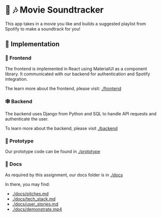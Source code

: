 # 🎥 🎶 Movie Soundtracker


This app takes in a movie you like and builds a suggested playlist from Spotify to make a soundtrack for you!


## 👷 Implementation


### 💄 Frontend

The frontend is implemented in React using MaterialUI as a component library. It communicated with our backend for authentication and Spotify integration.

The learn more about the frontend, please visit: [./frontend](./frontend)


### 🕸 Backend

The backend uses Django from Python and SQL to handle API requests and authenticate the user.

To learn more about the backend, please visit [./backend](./backend)


### 📝 Prototype 

Our prototype code can be found in [./prototype](./prototype)


### 📄 Docs

As required by this assignment, our docs folder is in [./docs](./docs)

In there, you may find:
- [./docs/pitches.md](./docs/pitches.md)
- [./docs/tech_stack.md](./docs/tech_stack.md)
- [./docs/user_stories.md](./docs/user_stories.md)
- [./docs/demonstrate.mp4](./docs/demonstrate.mp4)
